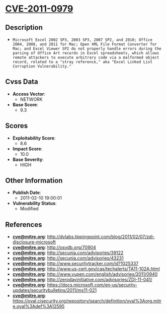 
# [CVE-2011-0979](http://dvlabs.tippingpoint.com/blog/2011/02/07/zdi-disclosure-microsoft)

## Description

- `Microsoft Excel 2002 SP3, 2003 SP3, 2007 SP2, and 2010; Office 2004, 2008, and 2011 for Mac; Open XML File Format Converter for Mac; and Excel Viewer SP2 do not properly handle errors during the parsing of Office Art records in Excel spreadsheets, which allows remote attackers to execute arbitrary code via a malformed object record, related to a "stray reference," aka "Excel Linked List Corruption Vulnerability."`

## Cvss Data

- **Access Vector**:
  - NETWORK
- **Base Score**:
  - 9.3

## Scores

- **Exploitability Score**:
  - 8.6
- **Impact Score**:
  - 10.0
- **Base Severity**:
  - HIGH

## Other Information

- **Publish Date**:
  - 2011-02-10 19:00:01
- **Vulnerability Status**:
  - Modified

## References

- **cve@mitre.org**: http://dvlabs.tippingpoint.com/blog/2011/02/07/zdi-disclosure-microsoft
- **cve@mitre.org**: http://osvdb.org/70904
- **cve@mitre.org**: http://secunia.com/advisories/39122
- **cve@mitre.org**: http://secunia.com/advisories/43231
- **cve@mitre.org**: http://www.securitytracker.com/id?1025337
- **cve@mitre.org**: http://www.us-cert.gov/cas/techalerts/TA11-102A.html
- **cve@mitre.org**: http://www.vupen.com/english/advisories/2011/0940
- **cve@mitre.org**: http://zerodayinitiative.com/advisories/ZDI-11-041/
- **cve@mitre.org**: https://docs.microsoft.com/en-us/security-updates/securitybulletins/2011/ms11-021
- **cve@mitre.org**: https://oval.cisecurity.org/repository/search/definition/oval%3Aorg.mitre.oval%3Adef%3A12595
